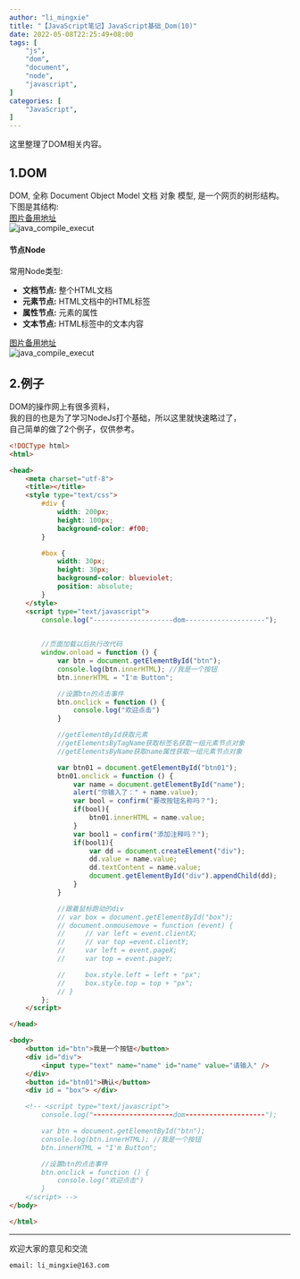 ```yaml
---
author: "li_mingxie"
title: "【JavaScript笔记】JavaScript基础_Dom(10)"
date: 2022-05-08T22:25:49+08:00
tags: [
    "js",
    "dom",
    "document",
    "node",
    "javascript",
]
categories: [
    "JavaScript",
]
---
```


这里整理了DOM相关内容。

## 1.DOM

DOM, 全称 Document Object Model 文档 对象 模型, 是一个网页的树形结构。  
下图是其结构:  
[图片备用地址](https://limingxie.github.io/images/javascript/pic_htmltree.gif)  
![java_compile_execut](https://mingxie-blog.oss-cn-beijing.aliyuncs.com/image/javascript/pic_htmltree.gif)

#### 节点Node

常用Node类型:

* **文档节点:** 整个HTML文档
* **元素节点:** HTML文档中的HTML标签
* **属性节点:** 元素的属性
* **文本节点:** HTML标签中的文本内容

[图片备用地址](https://limingxie.github.io/images/javascript/html_node.png)  
![java_compile_execut](https://mingxie-blog.oss-cn-beijing.aliyuncs.com/image/javascript/html_node.png?x-oss-process=image/resize,w_600,m_lfit)

## 2.例子

DOM的操作网上有很多资料，  
我的目的也是为了学习NodeJs打个基础，所以这里就快速略过了，  
自己简单的做了2个例子，仅供参考。

```html
<!DOCType html>
<html>

<head>
    <meta charset="utf-8">
    <title></title>
    <style type="text/css">
        #div {
            width: 200px;
            height: 100px;
            background-color: #f00;
        }

        #box {
            width: 30px;
            height: 30px;
            background-color: blueviolet;
            position: absolute;
        }
    </style>
    <script type="text/javascript">
        console.log("--------------------dom--------------------");
        

        //页面加载以后执行改代码
        window.onload = function () {
            var btn = document.getElementById("btn");
            console.log(btn.innerHTML); //我是一个按钮
            btn.innerHTML = "I'm Button";

            //设置btn的点击事件
            btn.onclick = function () {
                console.log("欢迎点击")
            }

            //getElementById获取元素
            //getElementsByTagName获取标签名获取一组元素节点对象
            //getElementsByName获取name属性获取一组元素节点对象

            var btn01 = document.getElementById("btn01");
            btn01.onclick = function () {
                var name = document.getElementById("name");
                alert("你输入了：" + name.value);
                var bool = confirm("要改按钮名称吗？");
                if(bool){
                    btn01.innerHTML = name.value;
                }
                var bool1 = confirm("添加注释吗？");
                if(bool1){
                    var dd = document.createElement("div");
                    dd.value = name.value;
                    dd.textContent = name.value;
                    document.getElementById("div").appendChild(dd);
                }
            }

            //跟着鼠标跑动的div
            // var box = document.getElementById("box");
            // document.onmousemove = function (event) {
            //     // var left = event.clientX;
            //     // var top =event.clientY;
            //     var left = event.pageX;
            //     var top = event.pageY;

            //     box.style.left = left + "px";
            //     box.style.top = top + "px";
            // }
        };
    </script>

</head>

<body>
    <button id="btn">我是一个按钮</button>
    <div id="div">
        <input type="text" name="name" id="name" value="请输入" />
    </div>
    <button id="btn01">确认</button>
    <div id = "box"> </div>

    <!-- <script type="text/javascript">
        console.log("--------------------dom--------------------");

        var btn = document.getElementById("btn");
        console.log(btn.innerHTML); //我是一个按钮
        btn.innerHTML = "I'm Button";

        //设置btn的点击事件
        btn.onclick = function () {
            console.log("欢迎点击")
        }
    </script> -->
</body>

</html>
```

----------------------------------------------
欢迎大家的意见和交流

`email: li_mingxie@163.com`
